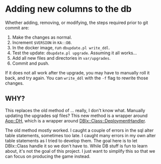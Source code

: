 # Adding new columns to the db

Whether adding, removing, or modifying, the steps required prior to git commit are:

1. Make the changes as normal.
2. Increment `$VERSION` in `KA::DB`.
3. In the docker image, run `dbupdate.pl write_ddl`.
4. Test the update: `dbupdate.pl upgrade`.  Assuming it all works...
5. Add all new files and directories in `var/upgrades`.
6. Commit and push.

If it does not all work after the upgrade, you may have to manually roll it
back, and try again. You can `write_ddl` with the `-f` flag to rewrite those
changes.

## WHY?

This replaces the old method of ... really, I don't know what. Manually 
updating the upgrades sql files? This new method is a wrapper around
[App::DH](https://metacpan.org/pod/App::DH), which is a wrapper around
[DBIx::Class::DeploymentHandler](https://metacpan.org/pod/DBIx::Class::DeploymentHandler).

The old method mostly worked. I caught a couple of errors in the
sql alter table statements, sometimes too late. I caught many errors
in my own alter table statements as I tried to develop them. The goal
here is to let DBIx::Class handle it so we don't have to. While DB
stuff is fun to learn about, it's not the goal of this project. I
just want to simplify this so that we can focus on producing the game
instead.
